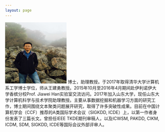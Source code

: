 ```yaml
---
layout: page
---
```


<img src="/images/JianhuaYin.jpg" class="floatpic" width="200" height="200">
博士，助理教授。于2017年取得清华大学计算机系工学博士学位，师从王建勇教授。2015年10月至2016年4月期间赴伊利诺伊大学香槟分校Prof. Jiawei Han实验室交流访问。2017年加入山东大学，现任山东大学计算机科学与技术学院助理教授。主要从事数据挖掘和机器学习方面的研究工作，博士期间围绕文本聚类问题展开研究，取得了许多突破性成果。目前在中国计算机学会（CCF）推荐的A类国际学术会议（SIGKDD, ICDE）上，以第一作者身份发表了三篇长文。曾担任IEEE TKDE期刊审稿人，以及ICWSM, PAKDD, CIKM, ICDM, SDM, SIGKDD, ICDE等国际会议外部评审人。


